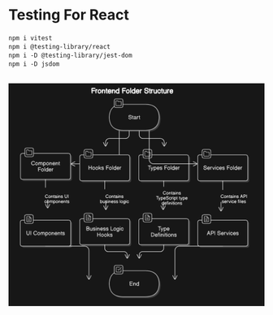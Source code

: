 # Testing For React

`
npm i vitest
`
<br>
`
npm i @testing-library/react
`
<br>
`
npm i -D @testing-library/jest-dom 
`
<br>
`
npm i -D jsdom
`
<br>

`
`
![img.png](img.png)

